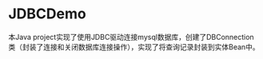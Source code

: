 JDBCDemo
========

本Java project实现了使用JDBC驱动连接mysql数据库，创建了DBConnection类（封装了连接和关闭数据库连接操作），实现了将查询记录封装到实体Bean中。
